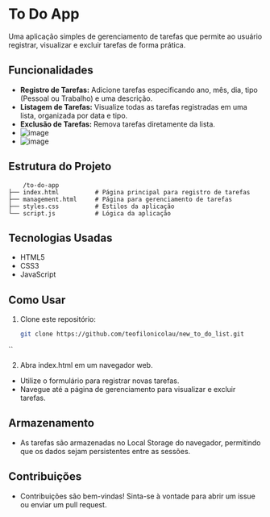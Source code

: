 # To Do App

Uma aplicação simples de gerenciamento de tarefas que permite ao usuário registrar, visualizar e excluir tarefas de forma prática.

## Funcionalidades

- **Registro de Tarefas:** Adicione tarefas especificando ano, mês, dia, tipo (Pessoal ou Trabalho) e uma descrição.
- **Listagem de Tarefas:** Visualize todas as tarefas registradas em uma lista, organizada por data e tipo.
- **Exclusão de Tarefas:** Remova tarefas diretamente da lista.
- ![image](https://github.com/user-attachments/assets/a9a27601-3a8f-41b0-a0b5-379d1674c49c)
- ![image](https://github.com/user-attachments/assets/7a0ccc63-9bef-422b-afe7-6242fd1710d7)



## Estrutura do Projeto
```
    /to-do-app
├── index.html          # Página principal para registro de tarefas
├── management.html     # Página para gerenciamento de tarefas
├── styles.css          # Estilos da aplicação
└── script.js           # Lógica da aplicação
```
## Tecnologias Usadas

- HTML5
- CSS3
- JavaScript

## Como Usar

1. Clone este repositório:
   ```bash
   git clone https://github.com/teofilonicolau/new_to_do_list.git
   
  ``

2. Abra index.html em um navegador web.
 - Utilize o formulário para registrar novas tarefas.
 - Navegue até a página de gerenciamento para visualizar e excluir tarefas.
## Armazenamento
 - As tarefas são armazenadas no Local Storage do navegador, permitindo que os dados sejam persistentes entre as sessões.

## Contribuições
- Contribuições são bem-vindas! Sinta-se à vontade para abrir um issue ou enviar um pull request.  
